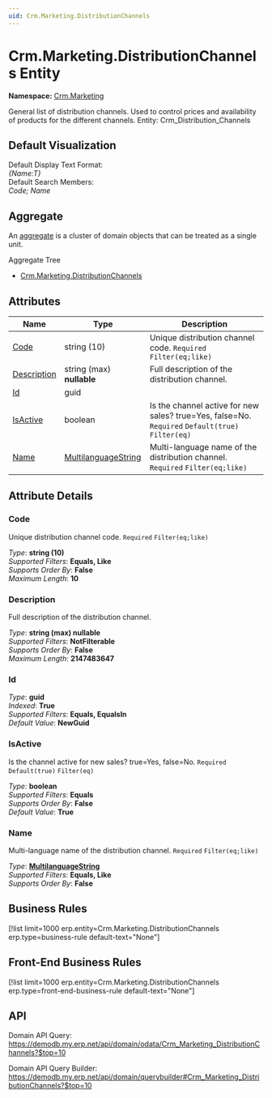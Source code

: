```yaml
---
uid: Crm.Marketing.DistributionChannels
---
```

# Crm.Marketing.DistributionChannels Entity

**Namespace:** [Crm.Marketing](Crm.Marketing.md)  

General list of distribution channels. Used to control prices and availability of products for the different channels. Entity: Crm_Distribution_Channels

## Default Visualization
Default Display Text Format:  
_{Name:T}_  
Default Search Members:  
_Code; Name_  

## Aggregate
An [aggregate](https://docs.erp.net/tech/advanced/concepts/aggregates.html) is a cluster of domain objects that can be treated as a single unit.  

Aggregate Tree  
* [Crm.Marketing.DistributionChannels](Crm.Marketing.DistributionChannels.md)  

## Attributes

| Name | Type | Description |
| ---- | ---- | --- |
| [Code](Crm.Marketing.DistributionChannels.md#code) | string (10) | Unique distribution channel code. `Required` `Filter(eq;like)` 
| [Description](Crm.Marketing.DistributionChannels.md#description) | string (max) __nullable__ | Full description of the distribution channel. 
| [Id](Crm.Marketing.DistributionChannels.md#id) | guid |  
| [IsActive](Crm.Marketing.DistributionChannels.md#isactive) | boolean | Is the channel active for new sales? true=Yes, false=No. `Required` `Default(true)` `Filter(eq)` 
| [Name](Crm.Marketing.DistributionChannels.md#name) | [MultilanguageString](../data-types.md#multilanguagestring) | Multi-language name of the distribution channel. `Required` `Filter(eq;like)` 


## Attribute Details

### Code

Unique distribution channel code. `Required` `Filter(eq;like)`

_Type_: **string (10)**  
_Supported Filters_: **Equals, Like**  
_Supports Order By_: **False**  
_Maximum Length_: **10**  

### Description

Full description of the distribution channel.

_Type_: **string (max) __nullable__**  
_Supported Filters_: **NotFilterable**  
_Supports Order By_: **False**  
_Maximum Length_: **2147483647**  

### Id

_Type_: **guid**  
_Indexed_: **True**  
_Supported Filters_: **Equals, EqualsIn**  
_Default Value_: **NewGuid**  

### IsActive

Is the channel active for new sales? true=Yes, false=No. `Required` `Default(true)` `Filter(eq)`

_Type_: **boolean**  
_Supported Filters_: **Equals**  
_Supports Order By_: **False**  
_Default Value_: **True**  

### Name

Multi-language name of the distribution channel. `Required` `Filter(eq;like)`

_Type_: **[MultilanguageString](../data-types.md#multilanguagestring)**  
_Supported Filters_: **Equals, Like**  
_Supports Order By_: **False**  



## Business Rules

[!list limit=1000 erp.entity=Crm.Marketing.DistributionChannels erp.type=business-rule default-text="None"]

## Front-End Business Rules

[!list limit=1000 erp.entity=Crm.Marketing.DistributionChannels erp.type=front-end-business-rule default-text="None"]

## API

Domain API Query:
<https://demodb.my.erp.net/api/domain/odata/Crm_Marketing_DistributionChannels?$top=10>

Domain API Query Builder:
<https://demodb.my.erp.net/api/domain/querybuilder#Crm_Marketing_DistributionChannels?$top=10>

